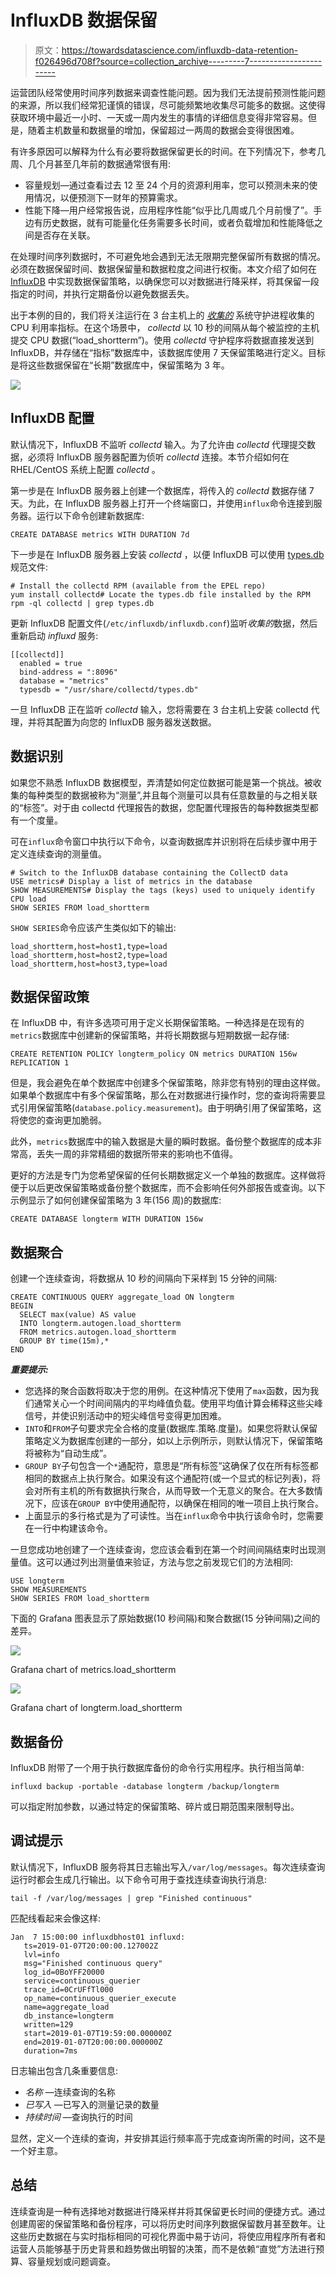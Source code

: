 # InfluxDB 数据保留

> 原文：<https://towardsdatascience.com/influxdb-data-retention-f026496d708f?source=collection_archive---------7----------------------->

运营团队经常使用时间序列数据来调查性能问题。因为我们无法提前预测性能问题的来源，所以我们经常犯谨慎的错误，尽可能频繁地收集尽可能多的数据。这使得获取环境中最近一小时、一天或一周内发生的事情的详细信息变得非常容易。但是，随着主机数量和数据量的增加，保留超过一两周的数据会变得很困难。

有许多原因可以解释为什么有必要将数据保留更长的时间。在下列情况下，参考几周、几个月甚至几年前的数据通常很有用:

*   容量规划—通过查看过去 12 至 24 个月的资源利用率，您可以预测未来的使用情况，以便预测下一财年的预算需求。
*   性能下降—用户经常报告说，应用程序性能“似乎比几周或几个月前慢了”。手边有历史数据，就有可能量化任务需要多长时间，或者负载增加和性能降低之间是否存在关联。

在处理时间序列数据时，不可避免地会遇到无法无限期完整保留所有数据的情况。必须在数据保留时间、数据保留量和数据粒度之间进行权衡。本文介绍了如何在 [InfluxDB](https://www.influxdata.com/) 中实现数据保留策略，以确保您可以对数据进行降采样，将其保留一段指定的时间，并执行定期备份以避免数据丢失。

出于本例的目的，我们将关注运行在 3 台主机上的 [*收集的*](https://collectd.org/) 系统守护进程收集的 CPU 利用率指标。在这个场景中， *collectd* 以 10 秒的间隔从每个被监控的主机提交 CPU 数据(“load_shortterm”)。使用 *collectd* 守护程序将数据直接发送到 InfluxDB，并存储在“指标”数据库中，该数据库使用 7 天保留策略进行定义。目标是将这些数据保留在“长期”数据库中，保留策略为 3 年。

![](img/9f4f9d883c1256d435cf84f45d046e29.png)

## InfluxDB 配置

默认情况下，InfluxDB 不监听 *collectd* 输入。为了允许由 *collectd* 代理提交数据，必须将 InfluxDB 服务器配置为侦听 *collectd* 连接。本节介绍如何在 RHEL/CentOS 系统上配置 *collectd* 。

第一步是在 InfluxDB 服务器上创建一个数据库，将传入的 *collectd* 数据存储 7 天。为此，在 InfluxDB 服务器上打开一个终端窗口，并使用`influx`命令连接到服务器。运行以下命令创建新数据库:

```
CREATE DATABASE metrics WITH DURATION 7d
```

下一步是在 InfluxDB 服务器上安装 *collectd* ，以便 InfluxDB 可以使用 [types.db](https://collectd.org/documentation/manpages/types.db.5.shtml) 规范文件:

```
# Install the collectd RPM (available from the EPEL repo)
yum install collectd# Locate the types.db file installed by the RPM
rpm -ql collectd | grep types.db
```

更新 InfluxDB 配置文件(`/etc/influxdb/influxdb.conf`)监听*收集的*数据，然后重新启动 *influxd* 服务:

```
[[collectd]]
  enabled = true
  bind-address = ":8096"
  database = "metrics"
  typesdb = "/usr/share/collectd/types.db"
```

一旦 InfluxDB 正在监听 *collectd* 输入，您将需要在 3 台主机上安装 collectd 代理，并将其配置为向您的 InfluxDB 服务器发送数据。

## 数据识别

如果您不熟悉 InfluxDB 数据模型，弄清楚如何定位数据可能是第一个挑战。被收集的每种类型的数据被称为“测量”,并且每个测量可以具有任意数量的与之相关联的“标签”。对于由 collectd 代理报告的数据，您配置代理报告的每种数据类型都有一个度量。

可在`influx`命令窗口中执行以下命令，以查询数据库并识别将在后续步骤中用于定义连续查询的测量值。

```
# Switch to the InfluxDB database containing the CollectD data
USE metrics# Display a list of metrics in the database
SHOW MEASUREMENTS# Display the tags (keys) used to uniquely identify CPU load
SHOW SERIES FROM load_shortterm
```

`SHOW SERIES`命令应该产生类似如下的输出:

```
load_shortterm,host=host1,type=load
load_shortterm,host=host2,type=load
load_shortterm,host=host3,type=load
```

## 数据保留政策

在 InfluxDB 中，有许多选项可用于定义长期保留策略。一种选择是在现有的`metrics`数据库中创建新的保留策略，并将长期数据与短期数据一起存储:

```
CREATE RETENTION POLICY longterm_policy ON metrics DURATION 156w REPLICATION 1
```

但是，我会避免在单个数据库中创建多个保留策略，除非您有特别的理由这样做。如果单个数据库中有多个保留策略，那么在对数据进行操作时，您的查询将需要显式引用保留策略(`database.policy.measurement`)。由于明确引用了保留策略，这将使您的查询更加脆弱。

此外，`metrics`数据库中的输入数据是大量的瞬时数据。备份整个数据库的成本非常高，丢失一周的非常精细的数据所带来的影响也不值得。

更好的方法是专门为您希望保留的任何长期数据定义一个单独的数据库。这样做将便于以后更改保留策略或备份整个数据库，而不会影响任何外部报告或查询。以下示例显示了如何创建保留策略为 3 年(156 周)的数据库:

```
CREATE DATABASE longterm WITH DURATION 156w
```

## 数据聚合

创建一个连续查询，将数据从 10 秒的间隔向下采样到 15 分钟的间隔:

```
CREATE CONTINUOUS QUERY aggregate_load ON longterm
BEGIN
  SELECT max(value) AS value 
  INTO longterm.autogen.load_shortterm 
  FROM metrics.autogen.load_shortterm 
  GROUP BY time(15m),* 
END
```

***重要提示:***

*   您选择的聚合函数将取决于您的用例。在这种情况下使用了`max`函数，因为我们通常关心一个时间间隔内的平均峰值负载。使用平均值计算会稀释这些尖峰信号，并使识别活动中的短尖峰信号变得更加困难。
*   `INTO`和`FROM`子句要求完全合格的度量(数据库.策略.度量)。如果您将默认保留策略定义为数据库创建的一部分，如以上示例所示，则默认情况下，保留策略将被称为“自动生成”。
*   `GROUP BY`子句包含一个`*`通配符，意思是“所有标签”这确保了仅在所有标签都相同的数据点上执行聚合。如果没有这个通配符(或一个显式的标记列表)，将会对所有主机的所有数据执行聚合，从而导致一个无意义的聚合。在大多数情况下，应该在`GROUP BY`中使用通配符，以确保在相同的唯一项目上执行聚合。
*   上面显示的多行格式是为了可读性。当在`influx`命令中执行该命令时，您需要在一行中构建该命令。

一旦您成功地创建了一个连续查询，您应该会看到在第一个时间间隔结束时出现测量值。这可以通过列出测量值来验证，方法与您之前发现它们的方法相同:

```
USE longterm
SHOW MEASUREMENTS
SHOW SERIES FROM load_shortterm
```

下面的 Grafana 图表显示了原始数据(10 秒间隔)和聚合数据(15 分钟间隔)之间的差异。

![](img/cd3c16cd09da390182b20a2caa88d150.png)

Grafana chart of metrics.load_shortterm

![](img/411ca18c728354f69b1c22f08bff83b1.png)

Grafana chart of longterm.load_shortterm

## 数据备份

InfluxDB 附带了一个用于执行数据库备份的命令行实用程序。执行相当简单:

```
influxd backup -portable -database longterm /backup/longterm
```

可以指定附加参数，以通过特定的保留策略、碎片或日期范围来限制导出。

## 调试提示

默认情况下，InfluxDB 服务将其日志输出写入`/var/log/messages`。每次连续查询运行时都会生成几行输出。以下命令可用于查找连续查询执行消息:

```
tail -f /var/log/messages | grep "Finished continuous"
```

匹配线看起来会像这样:

```
Jan  7 15:00:00 influxdbhost01 influxd: 
   ts=2019-01-07T20:00:00.127002Z 
   lvl=info 
   msg="Finished continuous query" 
   log_id=0BoYFF20000 
   service=continuous_querier 
   trace_id=0CrUFfTl000 
   op_name=continuous_querier_execute 
   name=aggregate_load 
   db_instance=longterm 
   written=129 
   start=2019-01-07T19:59:00.000000Z 
   end=2019-01-07T20:00:00.000000Z 
   duration=7ms
```

日志输出包含几条重要信息:

*   *名称* —连续查询的名称
*   *已写入* —已写入的测量记录的数量
*   *持续时间* —查询执行的时间

显然，定义一个连续的查询，并安排其运行频率高于完成查询所需的时间，这不是一个好主意。

## 总结

连续查询是一种有选择地对数据进行降采样并将其保留更长时间的便捷方式。通过创建周密的保留策略和备份程序，可以将历史时间序列数据保留数月甚至数年。让这些历史数据在与实时指标相同的可视化界面中易于访问，将使应用程序所有者和运营人员能够基于历史背景和趋势做出明智的决策，而不是依赖“直觉”方法进行预算、容量规划或问题调查。